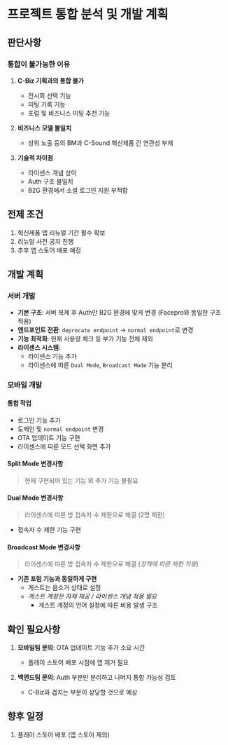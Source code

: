 # 프로젝트 통합 분석 및 개발 계획

## 판단사항

### 통합이 불가능한 이유
1. **C-Biz 기획과의 통합 불가**
   - 전시회 선택 기능
   - 미팅 기록 기능
   - 포럼 및 비즈니스 미팅 추천 기능

2. **비즈니스 모델 불일치**
   - 상위 노출 등의 BM과 C-Sound 혁신제품 간 연관성 부재

3. **기술적 차이점**
   - 라이센스 개념 상이
   - Auth 구조 불일치
   - B2G 환경에서 소셜 로그인 지원 부적합

## 전제 조건

1. 혁신제품 앱 리뉴얼 기간 필수 확보
2. 리뉴얼 사전 공지 진행
3. 추후 앱 스토어 배포 예정

## 개발 계획

### 서버 개발
- **기본 구조**: 서버 복제 후 Auth만 B2G 환경에 맞게 변경 (Facepro와 동일한 구조 적용)
- **엔드포인트 전환**: `deprecate endpoint` → `normal endpoint`로 변경
- **기능 최적화**: 현재 사용량 체크 등 부가 기능 전체 제외
- **라이센스 시스템**: 
  - 라이센스 기능 추가
  - 라이센스에 따른 `Dual Mode`, `Broadcast Mode` 기능 분리

### 모바일 개발

#### 통합 작업
- 로그인 기능 추가
- 도메인 및 `normal endpoint` 변경
- OTA 업데이트 기능 구현
- 라이센스에 따른 모드 선택 화면 추가

#### Split Mode 변경사항
> 현재 구현되어 있는 기능 외 추가 기능 불필요

#### Dual Mode 변경사항
> 라이센스에 따른 방 접속자 수 제한으로 해결 (2명 제한)
- 접속자 수 제한 기능 구현

#### Broadcast Mode 변경사항
> 라이센스에 따른 방 접속자 수 제한으로 해결 (*정책에 따른 제한 적용*)
- **기존 포럼 기능과 동일하게 구현**
  - 게스트는 음소거 상태로 설정
  - *게스트 계정은 자체 제공 / 라이센스 개념 적용 필요*
    - 게스트 계정의 언어 설정에 따른 비용 발생 구조

## 확인 필요사항

1. **모바일팀 문의**: OTA 업데이트 기능 추가 소요 시간
   - 플레이 스토어 배포 시점에 앱 제거 필요

2. **백엔드팀 문의**: Auth 부분만 분리하고 나머지 통합 가능성 검토
   - C-Biz와 겹치는 부분이 상당할 것으로 예상

## 향후 일정

1. 플레이 스토어 배포 (앱 스토어 제외)